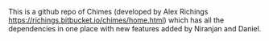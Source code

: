 This is a github repo of Chimes (developed by Alex Richings https://richings.bitbucket.io/chimes/home.html) which has all the dependencies in one place with new features added by Niranjan and Daniel. 
